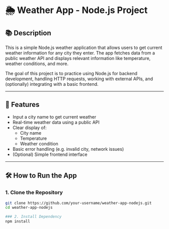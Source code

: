 # 🌦️ Weather App - Node.js Project

## 📚 Description

This is a simple Node.js weather application that allows users to get current weather information for any city they enter. The app fetches data from a public weather API and displays relevant information like temperature, weather conditions, and more.

The goal of this project is to practice using Node.js for backend development, handling HTTP requests, working with external APIs, and (optionally) integrating with a basic frontend.

---

## 🚀 Features

- Input a city name to get current weather
- Real-time weather data using a public API
- Clear display of:
  - City name
  - Temperature
  - Weather condition
- Basic error handling (e.g. invalid city, network issues)
- (Optional) Simple frontend interface

---

## 🛠️ How to Run the App

### 1. Clone the Repository

```bash
git clone https://github.com/your-username/weather-app-nodejs.git
cd weather-app-nodejs

### 2. Install Dependency 
npm install